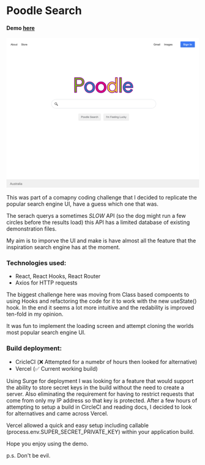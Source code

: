 # Poodle Search 

#### Demo [here]()

![Poodle search demo](public/assets/images/poodle-demo-img.png)

This was part of a comapny coding challenge that I decided to replicate the popular search engine UI, have a guess which one that was. 

The serach querys a sometimes *SLOW* API (so the dog might run a few circles before the results load) this API has a limited database of existing demonstration files. 

My aim is to imporve the UI and make is have almost all the feature that the inspiration search engine has at the moment. 

### Technologies used: 
- React, React Hooks, React Router 
- Axios for HTTP requests

The biggest challenge here was moving from Class based compoents to using Hooks and refactoring the code for it to work with the new useState() hook. In the end it seems a lot more intuitive and the redability is improved ten-fold in my opinion. 

It was fun to implement the loading screen and attempt cloning the worlds most popular search engine UI. 

### Build deployment:
- CricleCI (❌ Attempted for a numebr of hours then looked for alternative)
- Vercel (✅ Current working build)

Using Surge for deployment I was looking for a feature that would support the ability to store secret keys in the build without the need to create a server. Also eliminating the requirement for having to restrict requests that come from only my IP address so that key is protected. After a few hours of attempting to setup a build in CircleCI and reading docs, I decided to look for alternatives and came across Vercel.

Vercel allowed a quick and easy setup including callable (process.env.SUPER_SECRET_PRIVATE_KEY) within your application build. 

Hope you enjoy using the demo.

p.s. Don't be evil. 